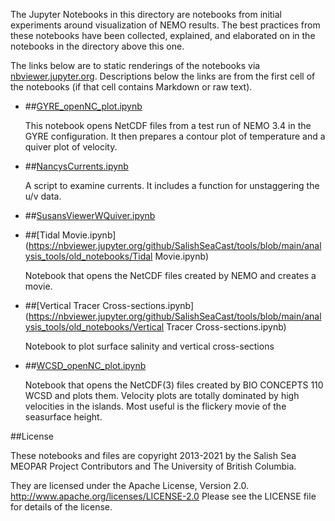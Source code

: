 The Jupyter Notebooks in this directory are notebooks from
initial experiments around visualization of NEMO results.
The best practices from these notebooks have been collected,
explained,
and elaborated on in the notebooks in the directory above this one.

The links below are to static renderings of the notebooks via
[nbviewer.jupyter.org](https://nbviewer.jupyter.org/).
Descriptions below the links are from the first cell of the notebooks
(if that cell contains Markdown or raw text).

* ##[GYRE_openNC_plot.ipynb](https://nbviewer.jupyter.org/github/SalishSeaCast/tools/blob/main/analysis_tools/old_notebooks/GYRE_openNC_plot.ipynb)

    This notebook opens NetCDF files from a test run of NEMO 3.4 in the GYRE configuration.  It then prepares a contour plot of temperature and a quiver plot of velocity.

* ##[NancysCurrents.ipynb](https://nbviewer.jupyter.org/github/SalishSeaCast/tools/blob/main/analysis_tools/old_notebooks/NancysCurrents.ipynb)

    A script to examine currents. It includes a function for unstaggering the u/v data.

* ##[SusansViewerWQuiver.ipynb](https://nbviewer.jupyter.org/github/SalishSeaCast/tools/blob/main/analysis_tools/old_notebooks/SusansViewerWQuiver.ipynb)

* ##[Tidal Movie.ipynb](https://nbviewer.jupyter.org/github/SalishSeaCast/tools/blob/main/analysis_tools/old_notebooks/Tidal Movie.ipynb)

    Notebook that opens the NetCDF files created by NEMO and creates a movie.


* ##[Vertical Tracer Cross-sections.ipynb](https://nbviewer.jupyter.org/github/SalishSeaCast/tools/blob/main/analysis_tools/old_notebooks/Vertical Tracer Cross-sections.ipynb)

    Notebook to plot surface salinity and vertical cross-sections

* ##[WCSD_openNC_plot.ipynb](https://nbviewer.jupyter.org/github/SalishSeaCast/tools/blob/main/analysis_tools/old_notebooks/WCSD_openNC_plot.ipynb)

    Notebook that opens the NetCDF(3) files created by BIO CONCEPTS 110 WCSD and plots them.
    Velocity plots are totally dominated by high velocities in the islands. Most useful is the flickery movie of the seasurface height.


##License

These notebooks and files are copyright 2013-2021
by the Salish Sea MEOPAR Project Contributors
and The University of British Columbia.

They are licensed under the Apache License, Version 2.0.
http://www.apache.org/licenses/LICENSE-2.0
Please see the LICENSE file for details of the license.
